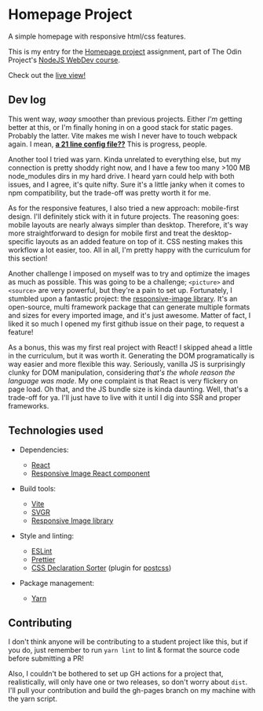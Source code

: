 # Homepage Project

A simple homepage with responsive html/css features.

This is my entry for the [Homepage project](https://www.theodinproject.com/lessons/node-path-advanced-html-and-css-homepage) assignment, part of The Odin Project's [NodeJS WebDev course](https://www.theodinproject.com/paths/full-stack-javascript/).

Check out the [live view!](https://vicpues.github.io/odin-homepage/)

## Dev log

This went way, _waay_ smoother than previous projects. Either _I'm_ getting better at this, or I'm finally honing in on a good stack for static pages. Probably the latter. Vite makes me wish I never have to touch webpack again. I mean, [**a 21 line config file??**](https://github.com/vicpues/odin-homepage/blob/main/vite.config.js) This is progress, people.

Another tool I tried was yarn. Kinda unrelated to everything else, but my connection is pretty shoddy right now, and I have a few too many >100 MB node_modules dirs in my hard drive. I heard yarn could help with both issues, and I agree, it's quite nifty. Sure it's a little janky when it comes to npm compatibility, but the trade-off was pretty worth it for me.

As for the responsive features, I also tried a new approach: mobile-first design. I'll definitely stick with it in future projects. The reasoning goes: mobile layouts are nearly always simpler than desktop. Therefore, it's way more straightforward to design for mobile first and treat the desktop-specific layouts as an added feature on top of it. CSS nesting makes this workflow a lot easier, too. All in all, I'm pretty happy with the curriculum for this section!

Another challenge I imposed on myself was to try and optimize the images as much as possible. This was going to be a challenge; `<picture>` and `<source>` are very powerful, but they're a pain to set up. Fortunately, I stumbled upon a fantastic project: the [responsive-image library](https://responsive-image.dev/). It's an open-source, multi framework package that can generate multiple formats and sizes for every imported image, and it's just awesome. Matter of fact, I liked it so much I opened my first github issue on their page, to request a feature!

As a bonus, this was my first real project with React! I skipped ahead a little in the curriculum, but it was worth it. Generating the DOM programatically is way easier and more flexible this way. Seriously, vanilla JS is surprisingly clunky for DOM manipulation, considering _that's the whole reason the language was made_. My one complaint is that React is very flickery on page load. Oh that, and the JS bundle size is kinda daunting. Well, that's a trade-off for ya. I'll just have to live with it until I dig into SSR and proper frameworks.

## Technologies used

- Dependencies:
  - [React](https://react.dev/)
  - [Responsive Image React component](https://responsive-image.dev/frameworks/react#react-image-component)

- Build tools:
  - [Vite](https://vite.dev/)
  - [SVGR](https://react-svgr.com/)
  - [Responsive Image library](https://responsive-image.dev/)

- Style and linting:
  - [ESLint](https://eslint.org/)
  - [Prettier](https://prettier.io/)
  - [CSS Declaration Sorter](https://www.npmjs.com/package/css-declaration-sorter) (plugin for [postcss](https://postcss.org/))

- Package management:
  - [Yarn](https://yarnpkg.com/)

## Contributing

I don't think anyone will be contributing to a student project like this, but if you do, just remember to run `yarn lint` to lint & format the source code before submitting a PR!

Also, I couldn't be bothered to set up GH actions for a project that, realistically, will only have one or two releases, so don't worry about `dist`. I'll pull your contribution and build the gh-pages branch on my machine with the yarn script.
